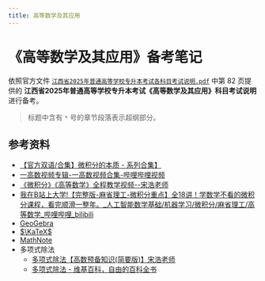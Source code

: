 ```yaml
---
title: 高等数学及其应用
---
```


# 《高等数学及其应用》备考笔记

依照官方文件
<a target="_blank" href="/专升本/报考相关/江西省2025年普通高等学校专升本考试各科目考试说明.pdf"><code>江西省2025年普通高等学校专升本考试各科目考试说明.pdf</code></a>
中第 82 页提供的 **江西省2025年普通高等学校专升本考试《高等数学及其应用》科目考试说明** 进行备考。

> 标题中含有 `*` 号的章节段落表示超纲部分。

## 参考资料

- [【官方双语/合集】微积分的本质 - 系列合集】](https://www.bilibili.com/video/BV1qW411N7FU/)
- [一高数视频专辑-一高数视频合集-哔哩哔哩视频](https://space.bilibili.com/1035929235/lists)
- [《微积分》《高等数学》全程教学视频--宋浩老师](https://www.bilibili.com/video/BV1UW411k7Jv/)
- [我在B站上大学!【完整版-麻省理工-微积分重点】全18讲！学数学不看的微积分课程，看完顺滑一整年。_人工智能数学基础/机器学习/微积分/麻省理工/高等数学_哔哩哔哩_bilibili](https://www.bilibili.com/video/BV1rY4y1P7er/)
- [GeoGebra](https://www.geogebra.org/)
- [$\KaTeX$](https://katex.org/docs/supported.html)
- [MathNote](https://math.note.yue.zone/)
- 多项式除法
  + [多项式除法【高数预备知识(简要版)】宋浩老师](https://www.bilibili.com/video/BV1gt4y1g7GA/)
  + [多项式除法 - 维基百科，自由的百科全书](https://zh.wikipedia.org/wiki/%E5%A4%9A%E9%A1%B9%E5%BC%8F%E9%99%A4%E6%B3%95)
